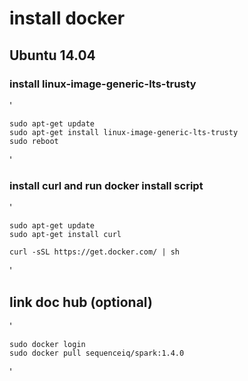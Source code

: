 
# install docker #


## Ubuntu 14.04 ##

### install linux-image-generic-lts-trusty ###

'

	sudo apt-get update
	sudo apt-get install linux-image-generic-lts-trusty
	sudo reboot

'

### install curl and run docker install script ###

'

	sudo apt-get update
	sudo apt-get install curl

	curl -sSL https://get.docker.com/ | sh

'


## link doc hub (optional) ##

'

	sudo docker login
	sudo docker pull sequenceiq/spark:1.4.0

'
